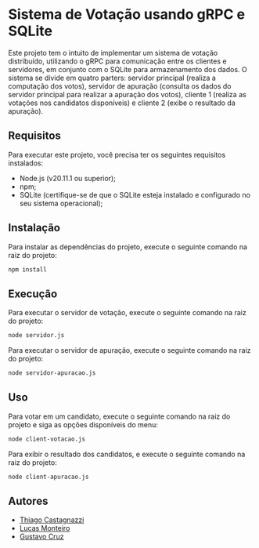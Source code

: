 # Sistema de Votação usando gRPC e SQLite

Este projeto tem o intuito de implementar um sistema de votação distribuído, utilizando o gRPC para comunicação entre os clientes e servidores, em conjunto com o SQLite para armazenamento dos dados. O sistema se divide em quatro parters: servidor principal (realiza a computação dos votos), servidor de apuração (consulta os dados do servidor principal para realizar a apuração dos votos), cliente 1 (realiza as votações nos candidatos disponíveis) e cliente 2 (exibe o resultado da apuração).

## Requisitos

Para executar este projeto, você precisa ter os seguintes requisitos instalados:

- Node.js (v20.11.1 ou superior);
- npm;
- SQLite (certifique-se de que o SQLite esteja instalado e configurado no seu sistema operacional);

## Instalação

Para instalar as dependências do projeto, execute o seguinte comando na raiz do projeto:

```bash
npm install
```

## Execução

Para executar o servidor de votação, execute o seguinte comando na raiz do projeto:

```bash
node servidor.js
```

Para executar o servidor de apuração, execute o seguinte comando na raiz do projeto:

```bash
node servidor-apuracao.js
```

## Uso

Para votar em um candidato, execute o seguinte comando na raiz do projeto e siga as opções disponíveis do menu:

```bash
node client-votacao.js
```

Para exibir o resultado dos candidatos, e execute o seguinte comando na raiz do projeto:

```bash
node client-apuracao.js
```

## Autores

- [Thiago Castagnazzi](https://github.com/ThiagoCastagnazzi)
- [Lucas Monteiro](https://github.com/LucasMonteiroS)
- [Gustavo Cruz](https://github.com/Gustavo-Cruz-Pinheiro)
